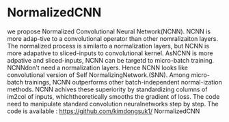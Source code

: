 # NormalizedCNN

we propose Normalized Convolutional Neural Network(NCNN). NCNN is more adap-tive to a convolutional operator than other nomralizaiton layers. The normalized process is similarto a normalization layers, but NCNN is more adapative to sliced-inputs to convolutional kernel. AsNCNN is more adpative and sliced-inputs, NCNN can be targetd to micro-batch training. NCNNdon’t need a normalization layers. Hence NCNN looks like convolutional version of Self NormalizingNetwork.(SNN). Among micro-batch trainings, NCNN outperforms other batch-independent normal-ization methods. NCNN achives these superiority by standardizing columns of im2col of inputs, whichtheoretically smooths the gradient of loss. The code need to manipulate standard convolution neuralnetworks step by step. The code is available : https://github.com/kimdongsuk1/ NormalizedCNN
